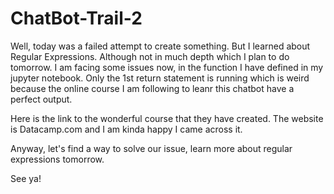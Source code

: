 # ChatBot-Trail-2

Well, today was a failed attempt to create something. But I learned about Regular Expressions. Although not in much depth which I plan to do tomorrow. I am facing some issues now, in the function I have defined in my jupyter notebook. Only the 1st return statement is running which is weird because the online course I am following to leanr this chatbot have a perfect output. 

Here is the link to the wonderful course that they have created. The website is Datacamp.com and I am kinda happy I came across it. 

Anyway, let's find a way to solve our issue, learn more about regular expressions tomorrow. 

See ya!
